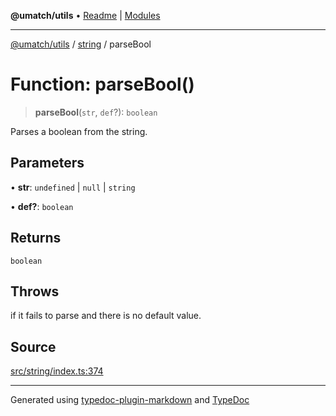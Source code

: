 **@umatch/utils** • [Readme](../../index.md) \| [Modules](../../modules.md)

***

[@umatch/utils](../../modules.md) / [string](../index.md) / parseBool

# Function: parseBool()

> **parseBool**(`str`, `def`?): `boolean`

Parses a boolean from the string.

## Parameters

• **str**: `undefined` \| `null` \| `string`

• **def?**: `boolean`

## Returns

`boolean`

## Throws

if it fails to parse and there is no default value.

## Source

[src/string/index.ts:374](https://github.com/umatch-oficial/utils/blob/6b2757d/src/string/index.ts#L374)

***

Generated using [typedoc-plugin-markdown](https://www.npmjs.com/package/typedoc-plugin-markdown) and [TypeDoc](https://typedoc.org/)
